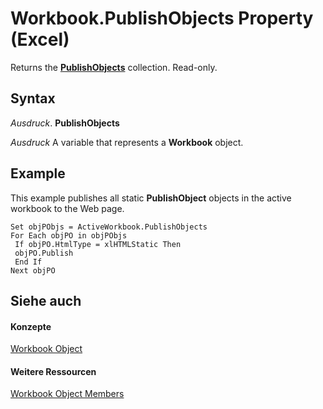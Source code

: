 
# Workbook.PublishObjects Property (Excel)

Returns the  **[PublishObjects](33ad393e-5ab6-2531-5e5b-42930fc596c0.md)** collection. Read-only.


## Syntax

 _Ausdruck_. **PublishObjects**

 _Ausdruck_ A variable that represents a **Workbook** object.


## Example

This example publishes all static  **PublishObject** objects in the active workbook to the Web page.


```
Set objPObjs = ActiveWorkbook.PublishObjects 
For Each objPO in objPObjs 
 If objPO.HtmlType = xlHTMLStatic Then 
 objPO.Publish 
 End If 
Next objPO
```


## Siehe auch


#### Konzepte


[Workbook Object](8c00aa60-c974-eed3-0812-3c9625eb0d4c.md)
#### Weitere Ressourcen


[Workbook Object Members](http://msdn.microsoft.com/library/dce102a3-25de-3ff4-2ce5-bc56e08baca7%28Office.15%29.aspx)